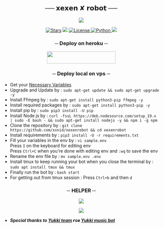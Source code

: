 <h2 align="center">
    ── 𝘅𝗲𝘅𝗲𝗻 ✘ 𝗿𝗼𝗯𝗼𝘁 ──
</h2>

<p align="center">
  <img src="https://graph.org/file/0623f86cc81a147e6428f.jpg">
</p>

<p align="center">
<a href="https://github.com/xxnid/xexenrobot/stargazers"><img src="https://img.shields.io/github/stars/xexenrobot/xexenrobot?color=black&logo=github&logoColor=black&style=for-the-badge" alt="Stars" /></a>
<a href="https://github.com/xxnid/xexenrobot/network/members"> <img src="https://img.shields.io/github/forks/xxnid/xexenrobot?color=black&logo=github&logoColor=black&style=for-the-badge" /></a>
<a href="https://github.com/xxnid/xexenrobot/blob/master/LICENSE"> <img src="https://img.shields.io/badge/License-MIT-blueviolet?style=for-the-badge" alt="License" /> </a>
<a href="https://www.python.org/"> <img src="https://img.shields.io/badge/Written%20in-Python-orange?style=for-the-badge&logo=python" alt="Python" /> </a>
<a href="https://github.com/xxnid/xexenrobot/commits/xxnid"> <img src="https://img.shields.io/github/last-commit/xxnid/xexenrobot?color=blue&logo=github&logoColor=green&style=for-the-badge" /></a>
</p>

<p align="center">
</p>

<h3 align="center">
    ─ Deploy on heroku ─
</h3>

<p align="center"><a href="https://dashboard.heroku.com/new?template=https://github.com/xxnid/xexenrobot"> <img src="https://img.shields.io/badge/Deploy%20On%20Heroku-black?style=for-the-badge&logo=heroku" width="220" height="38.45"/></a></p>

<h3 align="center">
    ─ Deploy local on vps ─
</h3>

- Get your [Necessary Variables](https://github.com/xxnid/xexenrobot/blob/master/sample.env)
- Upgrade and Update by :
`sudo apt-get update && sudo apt-get upgrade -y`
- Install Ffmpeg by :
`sudo apt-get install python3-pip ffmpeg -y`
- Install required packages by :
`sudo apt-get install python3-pip -y`
- Install pip by :
`sudo pip3 install -U pip`
- Install Node js by :
`curl -fssL https://deb.nodesource.com/setup_19.x | sudo -E bash - && sudo apt-get install nodejs -y && npm i -g npm`
- Clone the repository by :
`git clone https://github.com/xxnid/xexenrobot && cd xexenrobot`
- Install requirements by :
`pip3 install -U -r requirements.txt`
- Fill your variables in the env by :
`vi sample.env`<br>
Press `I` on the keyboard for editing env<br>
Press `Ctrl+C` when you're done with editing env and `:wq` to save the env<br>
- Rename the env file by :
`mv sample.env .env`
- Install tmux to keep running your bot when you close the terminal by :
`sudo apt install tmux && tmux`
- Finally run the bot by :
`bash start`
- For getting out from tmux session : Press `Ctrl+b` and then `d`<br>


<h3 align="center">
    ─ HELPER ─
</h3>

<p align="center">
<a href="https://telegram.me/DevilsHeavenMF"><img src="https://img.shields.io/badge/-Support%20Group-blue.svg?style=for-the-badge&logo=Telegram"></a>
</p>

<p align="center">
<a href="https://telegram.me/FallenAssociation"><img src="https://img.shields.io/badge/-Support%20Channel-blue.svg?style=for-the-badge&logo=Telegram"></a>
</p>

- <b> _Special thanks to [Yukki team](https://github.com/TeamYukki) ғᴏʀ [Yukki music bot](https://github.com/TeamYukki/YukkiMusicBot)_ </b>
